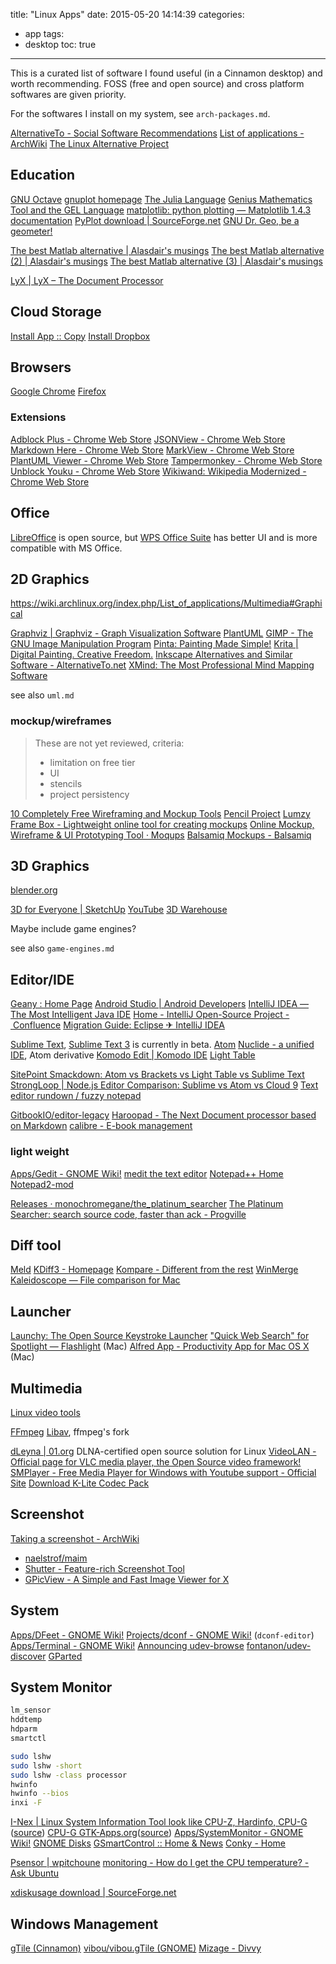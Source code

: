 title: "Linux Apps"
date: 2015-05-20 14:14:39
categories:
- app
tags:
- desktop
toc: true
---

This is a curated list of software I found useful (in a Cinnamon desktop) and worth recommending.
FOSS (free and open source) and cross platform softwares are given priority.

For the softwares I install on my system, see `arch-packages.md`.

[AlternativeTo - Social Software Recommendations](http://alternativeto.net/)
[List of applications - ArchWiki](https://wiki.archlinux.org/index.php/List_of_applications)
[The Linux Alternative Project](http://www.linuxalt.com/linux-software/index.html)

<!-- more -->

## Education

[GNU Octave](http://www.gnu.org/software/octave/)
[gnuplot homepage](http://www.gnuplot.info/)
[The Julia Language](http://julialang.org/)
[Genius Mathematics Tool and the GEL Language](http://www.jirka.org/genius.html)
[matplotlib: python plotting — Matplotlib 1.4.3 documentation](http://matplotlib.org/)
[PyPlot download | SourceForge.net](http://sourceforge.net/projects/pyplot/)
[GNU Dr. Geo, be a geometer!](http://www.drgeo.eu/)

[The best Matlab alternative | Alasdair's musings](https://amca01.wordpress.com/2011/08/31/the-best-matlab-alternative/)
[The best Matlab alternative (2) | Alasdair's musings](https://amca01.wordpress.com/2012/11/27/the-best-matlab-alternative-2/)
[The best Matlab alternative (3) | Alasdair's musings](https://amca01.wordpress.com/2014/01/05/the-best-matlab-alternative-3/)

[LyX | LyX – The Document Processor](http://www.lyx.org/)

## Cloud Storage

[Install App :: Copy](https://www.copy.com/install/)
[Install Dropbox](https://www.dropbox.com/install)

## Browsers

[Google Chrome](http://www.google.com/chrome/)
[Firefox](https://www.mozilla.org/en-US/firefox/products/)

### Extensions

[Adblock Plus - Chrome Web Store](https://chrome.google.com/webstore/detail/adblock-plus/cfhdojbkjhnklbpkdaibdccddilifddb)
[JSONView - Chrome Web Store](https://chrome.google.com/webstore/detail/jsonview/chklaanhfefbnpoihckbnefhakgolnmc)
[Markdown Here - Chrome Web Store](https://chrome.google.com/webstore/detail/markdown-here/elifhakcjgalahccnjkneoccemfahfoa)
[MarkView - Chrome Web Store](https://chrome.google.com/webstore/detail/markview/iaddkimmopgchbbnmfmdcophmlnghkim)
[PlantUML Viewer - Chrome Web Store](https://chrome.google.com/webstore/detail/plantuml-viewer/legbfeljfbjgfifnkmpoajgpgejojooj)
[Tampermonkey - Chrome Web Store](https://chrome.google.com/webstore/detail/tampermonkey/dhdgffkkebhmkfjojejmpbldmpobfkfo)
[Unblock Youku - Chrome Web Store](https://chrome.google.com/webstore/detail/unblock-youku/pdnfnkhpgegpcingjbfihlkjeighnddk)
[Wikiwand: Wikipedia Modernized - Chrome Web Store](https://chrome.google.com/webstore/detail/wikiwand-wikipedia-modern/emffkefkbkpkgpdeeooapgaicgmcbolj)

## Office

[LibreOffice](http://www.libreoffice.org/) is open source, but [WPS Office Suite](http://wps.com/) has better UI and is more compatible with MS Office.

## 2D Graphics

https://wiki.archlinux.org/index.php/List_of_applications/Multimedia#Graphical

[Graphviz | Graphviz - Graph Visualization Software](http://www.graphviz.org/)
[PlantUML](http://plantuml.sourceforge.net/)
[GIMP - The GNU Image Manipulation Program](http://www.gimp.org/)
[Pinta: Painting Made Simple!](http://pinta-project.com/)
[Krita | Digital Painting. Creative Freedom.](https://krita.org/)
[Inkscape Alternatives and Similar Software - AlternativeTo.net](http://alternativeto.net/software/inkscape/)
[XMind: The Most Professional Mind Mapping Software](http://www.xmind.net/)

see also `uml.md`

### mockup/wireframes

> These are not yet reviewed, criteria: 
> - limitation on free tier
> - UI
> - stencils
> - project persistency

[10 Completely Free Wireframing and Mockup Tools](http://speckyboy.com/2011/02/23/10-completely-free-wireframing-and-mockup-tools/)
[Pencil Project](http://pencil.evolus.vn/)
[Lumzy](http://lumzy.com/app/)
[Frame Box - Lightweight online tool for creating mockups](http://framebox.org/)
[Online Mockup, Wireframe & UI Prototyping Tool · Moqups](https://moqups.com/)
[Balsamiq Mockups - Balsamiq](https://balsamiq.com/products/mockups/)

## 3D Graphics

[blender.org](https://www.blender.org/)

[3D for Everyone | SketchUp](http://www.sketchup.com/) [YouTube](https://www.youtube.com/user/SketchUpVideo) [3D Warehouse](https://3dwarehouse.sketchup.com/)

Maybe include game engines?

see also `game-engines.md`

## Editor/IDE

[Geany : Home Page](http://www.geany.org/)
[Android Studio | Android Developers](https://developer.android.com/sdk/index.html)
[IntelliJ IDEA — The Most Intelligent Java IDE](https://www.jetbrains.com/idea/)
[Home - IntelliJ Open-Source Project - Confluence](http://www.jetbrains.org/display/IJOS/Home)
[Migration Guide: Eclipse ✈ IntelliJ IDEA](https://docs.google.com/document/d/1pKq0qUSGz9ls0VKd6TH-sRSeI5KUtOiR03Zf8uAi3W8/mobilebasic#)

[Sublime Text](http://www.sublimetext.com), [Sublime Text 3](http://www.sublimetext.com/3) is currently in beta.
[Atom](https://atom.io/)
[Nuclide - a unified IDE](http://nuclide.io/), Atom derivative
[Komodo Edit | Komodo IDE](http://komodoide.com/komodo-edit/)
[Light Table](http://lighttable.com/)

[SitePoint Smackdown: Atom vs Brackets vs Light Table vs Sublime Text](http://www.sitepoint.com/sitepoint-smackdown-atom-vs-brackets-vs-light-table-vs-sublime-text/)
[StrongLoop | Node.js Editor Comparison: Sublime vs Atom vs Cloud 9](https://strongloop.com/strongblog/node-js-compare-sublime-vs-atom-cloud-9/)
[Text editor rundown / fuzzy notepad](http://eev.ee/blog/2015/05/31/text-editor-rundown/)

[GitbookIO/editor-legacy](https://github.com/GitbookIO/editor-legacy)
[Haroopad - The Next Document processor based on Markdown](http://pad.haroopress.com/user.html)
[calibre - E-book management](http://calibre-ebook.com/)

### light weight

[Apps/Gedit - GNOME Wiki!](https://wiki.gnome.org/Apps/Gedit)
[medit the text editor](http://mooedit.sourceforge.net/)
[Notepad++ Home](https://notepad-plus-plus.org/)
[Notepad2-mod](http://xhmikosr.github.io/notepad2-mod/)

[Releases · monochromegane/the_platinum_searcher](https://github.com/monochromegane/the_platinum_searcher/releases)
[The Platinum Searcher: search source code, faster than ack - Progville](https://www.progville.com/tools/the-platinum-searcher-faster-than-ack/)

## Diff tool

[Meld](http://meldmerge.org/)
[KDiff3 - Homepage](http://kdiff3.sourceforge.net/)
[Kompare - Different from the rest](http://www.caffeinated.me.uk/kompare/)
[WinMerge](http://winmerge.org/?lang=en)
[Kaleidoscope — File comparison for Mac](http://www.kaleidoscopeapp.com/)

## Launcher

[Launchy: The Open Source Keystroke Launcher](http://www.launchy.net/)
["Quick Web Search" for Spotlight — Flashlight](http://flashlight.nateparrott.com/plugin/quicksearch) (Mac)
[Alfred App - Productivity App for Mac OS X](http://www.alfredapp.com/) (Mac)

## Multimedia

[Linux video tools](http://www.videohelp.com/tools/sections/linux-video-tools)

[FFmpeg](https://www.ffmpeg.org/)
[Libav](https://libav.org/), ffmpeg's fork

[dLeyna | 01.org](https://01.org/dleyna) DLNA-certified open source solution for Linux
[VideoLAN - Official page for VLC media player, the Open Source video framework!](http://www.videolan.org/vlc/index.html)
[SMPlayer - Free Media Player for Windows with Youtube support - Official Site](http://smplayer.sourceforge.net/)
[Download K-Lite Codec Pack](http://www.codecguide.com/download_kl.htm)

## Screenshot

[Taking a screenshot - ArchWiki](https://wiki.archlinux.org/index.php/Taking_a_screenshot)

* [naelstrof/maim](https://github.com/naelstrof/maim)
* [Shutter - Feature-rich Screenshot Tool](http://shutter-project.org/)
* [GPicView - A Simple and Fast Image Viewer for X](http://lxde.sourceforge.net/gpicview/)

## System

[Apps/DFeet - GNOME Wiki!](https://wiki.gnome.org/Apps/DFeet)
[Projects/dconf - GNOME Wiki!](https://wiki.gnome.org/action/show/Projects/dconf) (`dconf-editor`)
[Apps/Terminal - GNOME Wiki!](https://wiki.gnome.org/Apps/Terminal)
[Announcing udev-browse](http://0pointer.de/blog/projects/udev-browse.html)
[fontanon/udev-discover](https://github.com/fontanon/udev-discover)
[GParted](http://en.wikipedia.org/wiki/GParted)

## System Monitor

```sh
lm_sensor
hddtemp
hdparm
smartctl

sudo lshw
sudo lshw -short
sudo lshw -class processor
hwinfo
hwinfo --bios
inxi -F
```

[I-Nex | Linux System Information Tool look like CPU-Z, Hardinfo, CPU-G](http://i-nex.linux.pl/) ([source](http://sourceforge.net/projects/i-nex/))
[CPU-G GTK-Apps.org](http://gtk-apps.org/content/show.php/CPU-G?content=113796)([source](http://sourceforge.net/projects/cpug/))
[Apps/SystemMonitor - GNOME Wiki!](https://wiki.gnome.org/Apps/SystemMonitor)
[GNOME Disks](http://en.wikipedia.org/wiki/GNOME_Disks)
[GSmartControl :: Home & News](http://gsmartcontrol.sourceforge.net/home/)
[Conky - Home](http://conky.sourceforge.net/)

[Psensor | wpitchoune](http://wpitchoune.net/blog/psensor/)
[monitoring - How do I get the CPU temperature? - Ask Ubuntu](http://askubuntu.com/questions/15832/how-do-i-get-the-cpu-temperature)

[xdiskusage download | SourceForge.net](http://sourceforge.net/projects/xdiskusage/)

## Windows Management

[gTile (Cinnamon)](http://cinnamon-spices.linuxmint.com/extensions/view/21)
[vibou/vibou.gTile (GNOME)](https://github.com/vibou/vibou.gTile)
[Mizage - Divvy](http://mizage.com/divvy/)

